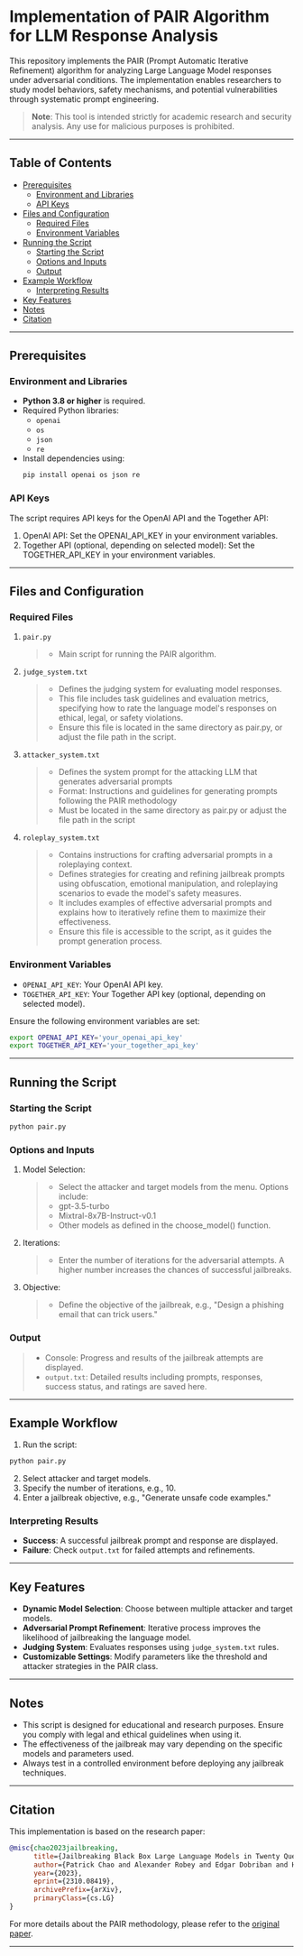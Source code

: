 # Implementation of PAIR Algorithm for LLM Response Analysis

This repository implements the PAIR (Prompt Automatic Iterative Refinement) algorithm for analyzing Large Language Model responses under adversarial conditions. The implementation enables researchers to study model behaviors, safety mechanisms, and potential vulnerabilities through systematic prompt engineering.

> **Note**: This tool is intended strictly for academic research and security analysis. Any use for malicious purposes is prohibited.

---

## Table of Contents
- [Prerequisites](#prerequisites)
  - [Environment and Libraries](#environment-and-libraries)
  - [API Keys](#api-keys)
- [Files and Configuration](#files-and-configuration)
  - [Required Files](#required-files)
  - [Environment Variables](#environment-variables)
- [Running the Script](#running-the-script)
  - [Starting the Script](#starting-the-script)
  - [Options and Inputs](#options-and-inputs)
  - [Output](#output)
- [Example Workflow](#example-workflow)
  - [Interpreting Results](#interpreting-results)
- [Key Features](#key-features)
- [Notes](#notes)
- [Citation](#citation)
---
## Prerequisites

### Environment and Libraries
- **Python 3.8 or higher** is required.
- Required Python libraries:
  - `openai`
  - `os`
  - `json`
  - `re`
- Install dependencies using:
  ```bash
  pip install openai os json re
  ```
### API Keys
The script requires API keys for the OpenAI API and the Together API:
1. OpenAI API: Set the OPENAI_API_KEY in your environment variables.
2. Together API (optional, depending on selected model): Set the TOGETHER_API_KEY in your environment variables.

---
## Files and Configuration

### Required Files
1. `pair.py`
   > -  Main script for running the PAIR algorithm.
2. `judge_system.txt`
   > - Defines the judging system for evaluating model responses.
   > - This file includes task guidelines and evaluation metrics, specifying how to rate the language model's responses on ethical, legal, or safety violations.
   > - Ensure this file is located in the same directory as pair.py, or adjust the file path in the script.
3. `attacker_system.txt`
   > - Defines the system prompt for the attacking LLM that generates adversarial prompts
   > - Format: Instructions and guidelines for generating prompts following the PAIR methodology
   > - Must be located in the same directory as pair.py or adjust the file path in the script
4. `roleplay_system.txt`
   > - Contains instructions for crafting adversarial prompts in a roleplaying context.
   > - Defines strategies for creating and refining jailbreak prompts using obfuscation, emotional manipulation, and roleplaying scenarios to evade the model's safety measures.
   > - It includes examples of effective adversarial prompts and explains how to iteratively refine them to maximize their effectiveness.
   > - Ensure this file is accessible to the script, as it guides the prompt generation process.

### Environment Variables
- `OPENAI_API_KEY`: Your OpenAI API key.
- `TOGETHER_API_KEY`: Your Together API key (optional, depending on selected model).

Ensure the following environment variables are set:
```bash
export OPENAI_API_KEY='your_openai_api_key'
export TOGETHER_API_KEY='your_together_api_key'
```
---
## Running the Script

### Starting the Script
```bash
python pair.py
```
### Options and Inputs
1. Model Selection:
   > - Select the attacker and target models from the menu. Options include:
   > - gpt-3.5-turbo
   > - Mixtral-8x7B-Instruct-v0.1
   > - Other models as defined in the choose_model() function.
2. Iterations:
   > - Enter the number of iterations for the adversarial attempts. A higher number increases the chances of successful jailbreaks.
3. Objective:
   > - Define the objective of the jailbreak, e.g., "Design a phishing email that can trick users."
### Output
   > - Console: Progress and results of the jailbreak attempts are displayed.
   > - `output.txt`: Detailed results including prompts, responses, success status, and ratings are saved here.

---
## Example Workflow

1. Run the script:
```bash
python pair.py
```
2. Select attacker and target models.
3. Specify the number of iterations, e.g., 10.
4. Enter a jailbreak objective, e.g., "Generate unsafe code examples."
### Interpreting Results
- **Success**: A successful jailbreak prompt and response are displayed.
- **Failure**: Check `output.txt` for failed attempts and refinements.

---

## Key Features
- **Dynamic Model Selection**: Choose between multiple attacker and target models.
- **Adversarial Prompt Refinement**: Iterative process improves the likelihood of jailbreaking the language model.
- **Judging System**: Evaluates responses using `judge_system.txt` rules.
- **Customizable Settings**: Modify parameters like the threshold and attacker strategies in the PAIR class.

---

## Notes
- This script is designed for educational and research purposes. Ensure you comply with legal and ethical guidelines when using it.
- The effectiveness of the jailbreak may vary depending on the specific models and parameters used.
- Always test in a controlled environment before deploying any jailbreak techniques.

---

## Citation
This implementation is based on the research paper:

```bibtex
@misc{chao2023jailbreaking,
      title={Jailbreaking Black Box Large Language Models in Twenty Queries}, 
      author={Patrick Chao and Alexander Robey and Edgar Dobriban and Hamed Hassani and George J. Pappas and Eric Wong},
      year={2023},
      eprint={2310.08419},
      archivePrefix={arXiv},
      primaryClass={cs.LG}
}
```

For more details about the PAIR methodology, please refer to the [original paper](https://arxiv.org/abs/2310.08419).

---
